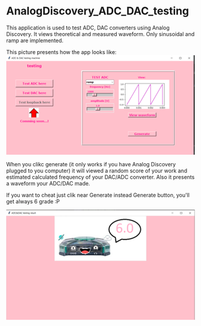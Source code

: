 # AnalogDiscovery_ADC_DAC_testing
 This application is used to test ADC, DAC converters using Analog Discovery. It views theoretical and measured waveform. Only sinusoidal and ramp are implemented. 
 
 This picture presents how the app looks like:
 ![](app.png)

When you clikc generate (it only works if you have Analog Discovery plugged to you computer) it will viewed a random score of your work and estimated calculated frequency of your DAC/ADC converter. Also it presents a waveform your ADC/DAC made. 

If you want to cheat just clik near Generate instead Generate button, you'll get always 6 grade :P

 ![](6grade.png)
